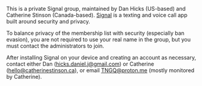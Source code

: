 This is a private Signal group, maintained by Dan Hicks (US-based) and Catherine Stinson (Canada-based). [Signal](https://en.wikipedia.org/wiki/Signal_(software)) is a texting and voice call app built around security and privacy. 

To balance privacy of the membership list with security (especially ban evasion), you are not required to use your real name in the group, but you must contact the administrators to join. 

After installing Signal on your device and creating an account as necessary, contact either Dan (<hicks.daniel.j@gmail.com>) or Catherine (<hello@catherinestinson.ca>), or email <TNGQ@proton.me> (mostly monitored by Catherine). 
